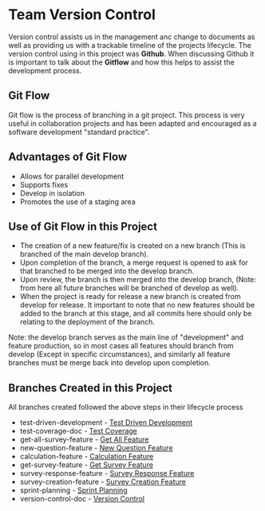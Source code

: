 # Team Version Control
Version control assists us in the management anc change to documents as well as providing us with a trackable timeline of the projects lifecycle. The version control using in this project was **Github**. When discussing Github it is important to talk about the **Gitflow** and how this helps to assist the development process.

## Git Flow
Git flow is the process of branching in a git project. This process is very useful in collaboration projects and has been adapted and encouraged as a software development "standard practice".

## Advantages of Git Flow
- Allows for parallel development
- Supports fixes
- Develop in isolation
- Promotes the use of a staging area

## Use of Git Flow in this Project

- The creation of a new feature/fix is created on a new branch (This is branched of the main develop branch).
- Upon completion of the branch, a merge request is opened to ask for that branched to be merged into the develop branch.
- Upon review, the branch is then merged into the develop branch, (Note: from here all future branches will be branched of develop as well).
- When the project is ready for release a new branch is created from develop for release. It important to note that no new features should be added to the branch at this stage, and all commits here should only be relating to the deployment of the branch.

Note: the develop branch serves as the main line of "development" and feature production, so in most cases all features should branch from develop (Except in specific circumstances), and similarly all feature branches must be merge back into develop upon completion.

## Branches Created in this Project

All branches created followed the above steps in their lifecycle process

- test-driven-development - [Test Driven Development](https://github.com/davidly29/SQA-C16394221-Repo/tree/test-driven-development)
- test-coverage-doc - [Test Coverage](https://github.com/davidly29/SQA-C16394221-Repo/tree/test-coverage-doc)
- get-all-survey-feature - [Get All Feature](https://github.com/davidly29/SQA-C16394221-Repo/tree/get-all-survey-feature)
- new-question-feature - [New Question Feature](https://github.com/davidly29/SQA-C16394221-Repo/tree/new-question-feature)
- calculation-feature - [Calculation Feature](https://github.com/davidly29/SQA-C16394221-Repo/tree/calculation-feature)
- get-survey-feature - [Get Survey Feature](https://github.com/davidly29/SQA-C16394221-Repo/tree/get-survey-feature)
- survey-response-feature - [Survey Response Feature](https://github.com/davidly29/SQA-C16394221-Repo/tree/survey-response-feature)
- survey-creation-feature - [Survey Creation Feature](https://github.com/davidly29/SQA-C16394221-Repo/tree/survey-creation-feature)
- sprint-planning - [Sprint Planning](https://github.com/davidly29/SQA-C16394221-Repo/tree/sprint-planning)
- version-control-doc - [Version Control](https://github.com/davidly29/SQA-C16394221-Repo/tree/version-control-doc)

